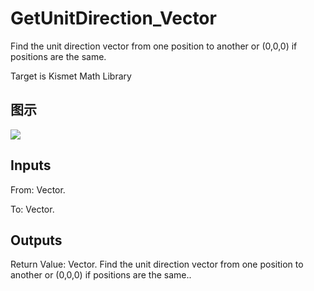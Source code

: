 # GetUnitDirection_Vector

Find the unit direction vector from one position to another or (0,0,0) if positions are the same.

Target is Kismet Math Library

## 图示

![]($-20221218-19565283.png)

## Inputs

From: Vector.

To: Vector.  

## Outputs

Return Value: Vector. Find the unit direction vector from one position to another or (0,0,0) if positions are the same..

